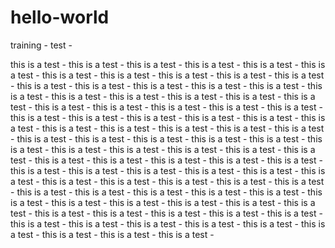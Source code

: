 # hello-world
training - test -

this is a test - this is a test - this is a test - this is a test - this is a test - this is a test - this is a test - this is a test - this is a test - this is a test - this is a test - this is a test - this is a test - this is a test - this is a test - this is a test - this is a test - this is a test - this is a test - this is a test - this is a test - this is a test - this is a test - this is a test - this is a test - this is a test - this is a test - this is a test - this is a test - this is a test - this is a test - this is a test - this is a test - this is a test - this is a test - this is a test - this is a test - this is a test - this is a test - this is a test - this is a test - this is a test - 
this is a test - this is a test - this is a test - this is a test - this is a test - this is a test - this is a test - this is a test - this is a test - this is a test - this is a test - this is a test - this is a test - this is a test - this is a test - this is a test - this is a test - this is a test - this is a test - this is a test - this is a test - this is a test - 
this is a test - this is a test - this is a test - this is a test - this is a test - this is a test - this is a test - this is a test - this is a test - this is a test - this is a test - this is a test - this is a test - this is a test - this is a test - this is a test - this is a test - 
this is a test - this is a test - this is a test - this is a test - this is a test - this is a test - this is a test - this is a test - this is a test - 
